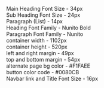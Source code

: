Main Heading Font Size - 34px<br>
Sub Heading Font Size - 24px<br>
Paragraph (List) - 14px<br>
Heading Font Family - Nunito Bold<br>
Paragraph Font Family - Nunito<br>
container width - 1102px<br>
container height - 520px<br>
left and right margin - 49px<br>
top and bottom margin - 54px<br>
alternate page bg color - #F1FAEE<br>
button color code - #0080CB<br>
Navbar link and Title Font Size - 16px<br>
